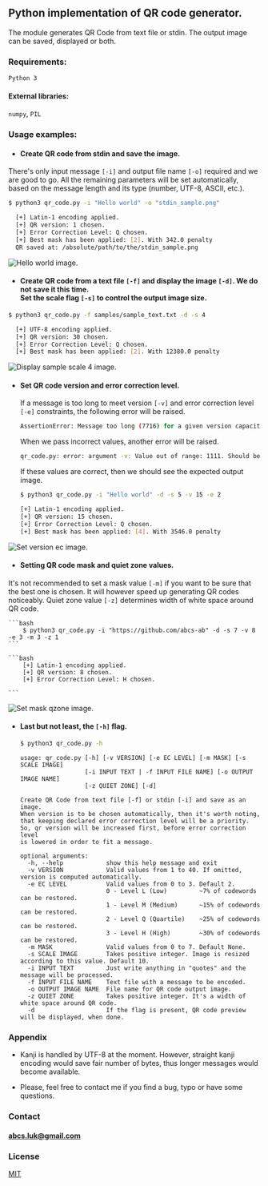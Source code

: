 ## Python implementation of QR code generator.

The module generates QR Code from text file or stdin. The output image can be saved, displayed or both.



### Requirements:

`Python 3`

#### External libraries:

`numpy`, `PIL`


### Usage examples:
  * #### Create QR code from stdin and save the image.
  
  There's only input message `[-i]` and output file name `[-o]` required and we are good to go. All the remaining parameters will be set automatically, based on the message length and its type (number, UTF-8, ASCII, etc.). 
  ```bash
  $ python3 qr_code.py -i "Hello world" -o "stdin_sample.png"
  
  ```
  
  ```bash
    [+] Latin-1 encoding applied.
    [+] QR version: 1 chosen.
    [+] Error Correction Level: Q chosen.
    [+] Best mask has been applied: [2]. With 342.0 penalty
    QR saved at: /absolute/path/to/the/stdin_sample.png

  ```
![Hello world image.](samples/stdin_sample.png)

  * #### Create QR code from a text file `[-f]` and display the image `[-d]`. We do not save it this time. <br/>Set the scale flag `[-s]` to control the output image size.
  
  ```bash
  $ python3 qr_code.py -f samples/sample_text.txt -d -s 4
  ```
  
  ```bash
    [+] UTF-8 encoding applied.
    [+] QR version: 30 chosen.
    [+] Error Correction Level: Q chosen.
    [+] Best mask has been applied: [2]. With 12380.0 penalty
  ```
![Display sample scale 4 image.](samples/display_sample.png)


  * #### Set QR code version and error correction level.

    If a message is too long to meet version `[-v]` and error correction level `[-e]` constraints, the following error will be raised.
    
    ```bash
    AssertionError: Message too long (7716) for a given version capacity (104)

    ```
    When we pass incorrect values, another error will be raised.
    
    ```bash
    qr_code.py: error: argument -v: Value out of range: 1111. Should be between 1 and 40.
    ```
    If these values are correct, then we should see the expected output image.

    ```bash
    $ python3 qr_code.py -i "Hello world" -d -s 5 -v 15 -e 2
    ```

    ```bash
    [+] Latin-1 encoding applied.
    [+] QR version: 15 chosen.
    [+] Error Correction Level: Q chosen.
    [+] Best mask has been applied: [4]. With 3546.0 penalty

    ```
![Set version ec image.](samples/ver_ecl_sample.png)


  * #### Setting QR code mask and quiet zone values.
  It's not recommended to set a mask value `[-m]` if you want to be sure that the best one is chosen. It will however speed up generating QR codes noticeably. Quiet zone value `[-z]` determines width of white space around QR code.

    ```bash
        $ python3 qr_code.py -i "https://github.com/abcs-ab" -d -s 7 -v 8 -e 3 -m 3 -z 1
    ```

    ```bash
        [+] Latin-1 encoding applied.
        [+] QR version: 8 chosen.
        [+] Error Correction Level: H chosen.

    ```


![Set mask qzone image.](samples/mask_qzone_sample.png)


  * #### Last but not least, the `[-h]` flag.

    ```bash
    $ python3 qr_code.py -h
    ```

    ```
    usage: qr_code.py [-h] [-v VERSION] [-e EC LEVEL] [-m MASK] [-s SCALE IMAGE]
                      [-i INPUT TEXT | -f INPUT FILE NAME] [-o OUTPUT IMAGE NAME]
                      [-z QUIET ZONE] [-d]

    Create QR Code from text file [-f] or stdin [-i] and save as an image.
    When version is to be chosen automatically, then it's worth noting, 
    that keeping declared error correction level will be a priority.
    So, qr version will be increased first, before error correction level
    is lowered in order to fit a message.

    optional arguments:
      -h, --help            show this help message and exit
      -v VERSION            Valid values from 1 to 40. If omitted, version is computed automatically.
      -e EC LEVEL           Valid values from 0 to 3. Default 2.
                            0 - Level L (Low)         ~7% of codewords can be restored.
                            1 - Level M (Medium)      ~15% of codewords can be restored.
                            2 - Level Q (Quartile)    ~25% of codewords can be restored.
                            3 - Level H (High)        ~30% of codewords can be restored.
      -m MASK               Valid values from 0 to 7. Default None.
      -s SCALE IMAGE        Takes positive integer. Image is resized according to this value. Default 10.
      -i INPUT TEXT         Just write anything in "quotes" and the message will be processed.
      -f INPUT FILE NAME    Text file with a message to be encoded.
      -o OUTPUT IMAGE NAME  File name for QR code output image.
      -z QUIET ZONE         Takes positive integer. It's a width of white space around QR code.
      -d                    If the flag is present, QR code preview will be displayed, when done.

    ```


### Appendix

  * Kanji is handled by UTF-8 at the moment. However, straight kanji encoding would save fair number of bytes, thus longer messages would become available.

  * Please, feel free to contact me if you find a bug, typo or have some questions.

### Contact

#### abcs.luk@gmail.com


### License
[MIT](https://choosealicense.com/licenses/mit/)

